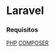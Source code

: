 # Laravel

### Requisitos

[PHP][php]
[COMPOSER][composer]


<!-- Markdown Links -->
[php]: https://www.php.net/downloads.php
[composer]: https://getcomposer.org/download/
